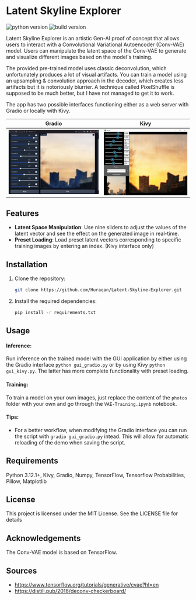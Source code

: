 # Latent Skyline Explorer
![python version](https://img.shields.io/badge/python-v3.12.1-green?logo=python) ![build version](https://img.shields.io/badge/build-v0.1-blue)

Latent Skyline Explorer is an artistic Gen-AI proof of concept that allows users to interact with a Convolutional Variational Autoencoder (Conv-VAE) model. Users can manipulate the latent space of the Conv-VAE to generate and visualize different images based on the model's training.

The provided pre-trained model uses classic deconvolution, which unfortunately produces a lot of visual artifacts. You can train a model using an upsampling & convolution approach in the decoder, which creates less artifacts but it is notoriously blurrier. A technique called PixelShuffle is supposed to be much better, but I have not managed to get it to work.

The app has two possible interfaces functioning either as a web server with Gradio or locally with Kivy.

Gradio                              | Kivy
:----------------------------------:|:--------------------------------:
![gradio ui](assets\gradio_ui.jpg)  | ![kivy ui](assets\kivy_ui.jpg)

## Features

- **Latent Space Manipulation**: Use nine sliders to adjust the values of the latent vector and see the effect on the generated image in real-time.
- **Preset Loading**: Load preset latent vectors corresponding to specific training images by entering an index. (Kivy interface only)

## Installation

1. Clone the repository:
    ```bash
    git clone https://github.com/Huraqan/Latent-Skyline-Explorer.git
    ```

2. Install the required dependencies:
    ```bash
    pip install -r requirements.txt
    ```

## Usage

#### Inference:
Run inference on the trained model with the GUI application by either using the Gradio interface `python gui_gradio.py` or by using Kivy `python gui_kivy.py`. The latter has more complete functionality with preset loading.

#### Training:
To train a model on your own images, just replace the content of the `photos` folder with your own and go through the `VAE-Training.ipynb` notebook.

#### Tips:
- For a better workflow, when modifying the Gradio interface you can run the script with `gradio gui_gradio.py` intead. This will allow for automatic reloading of the demo when saving the script.

## Requirements

Python 3.12.1+, Kivy, Gradio, Numpy, TensorFlow, Tensorflow Probabilities, Pillow, Matplotlib

## License

This project is licensed under the MIT License. See the LICENSE file for details

## Acknowledgements

The Conv-VAE model is based on TensorFlow.

## Sources

- https://www.tensorflow.org/tutorials/generative/cvae?hl=en
- https://distill.pub/2016/deconv-checkerboard/